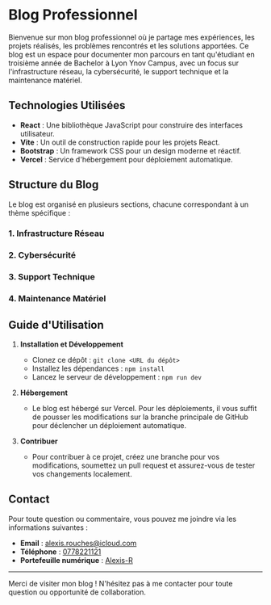 # Blog Professionnel

Bienvenue sur mon blog professionnel où je partage mes expériences, les projets réalisés, les problèmes rencontrés et les solutions apportées. Ce blog est un espace pour documenter mon parcours en tant qu'étudiant en troisième année de Bachelor à Lyon Ynov Campus, avec un focus sur l'infrastructure réseau, la cybersécurité, le support technique et la maintenance matériel.

## Technologies Utilisées

- **React** : Une bibliothèque JavaScript pour construire des interfaces utilisateur.
- **Vite** : Un outil de construction rapide pour les projets React.
- **Bootstrap** : Un framework CSS pour un design moderne et réactif.
- **Vercel** : Service d'hébergement pour déploiement automatique.

## Structure du Blog

Le blog est organisé en plusieurs sections, chacune correspondant à un thème spécifique :

### 1. **Infrastructure Réseau**

### 2. **Cybersécurité**

### 3. **Support Technique**

### 4. **Maintenance Matériel**

## Guide d'Utilisation

1. **Installation et Développement**

   - Clonez ce dépôt : `git clone <URL du dépôt>`
   - Installez les dépendances : `npm install`
   - Lancez le serveur de développement : `npm run dev`

2. **Hébergement**

   - Le blog est hébergé sur Vercel. Pour les déploiements, il vous suffit de pousser les modifications sur la branche principale de GitHub pour déclencher un déploiement automatique.

3. **Contribuer**
   - Pour contribuer à ce projet, créez une branche pour vos modifications, soumettez un pull request et assurez-vous de tester vos changements localement.

## Contact

Pour toute question ou commentaire, vous pouvez me joindre via les informations suivantes :

- **Email** : [alexis.rouches@icloud.com](mailto:alexis.rouches@icloud.com)
- **Téléphone** : [0778221121](tel:0778221121)
- **Portefeuille numérique** : [Alexis-R](https://alexis-r.link)

---

Merci de visiter mon blog ! N'hésitez pas à me contacter pour toute question ou opportunité de collaboration.

